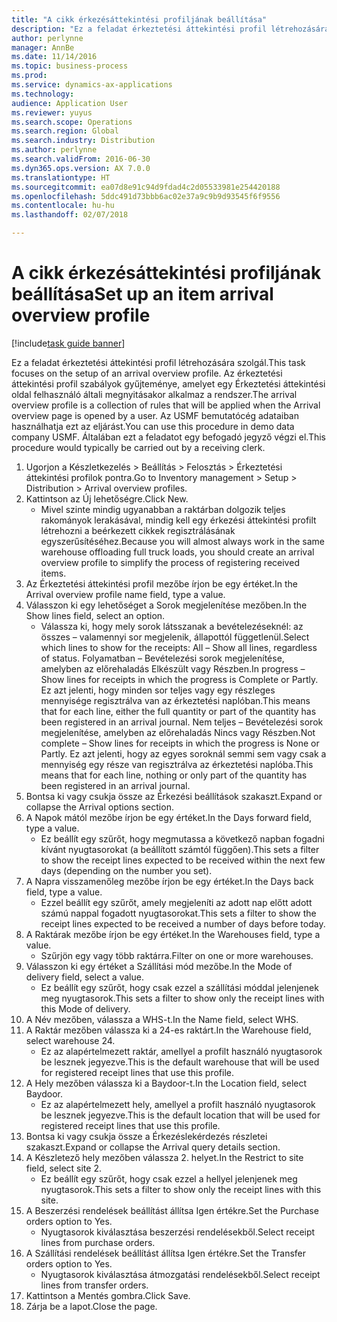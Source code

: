 ```yaml
---
title: "A cikk érkezésáttekintési profiljának beállítása"
description: "Ez a feladat érkeztetési áttekintési profil létrehozására szolgál."
author: perlynne
manager: AnnBe
ms.date: 11/14/2016
ms.topic: business-process
ms.prod: 
ms.service: dynamics-ax-applications
ms.technology: 
audience: Application User
ms.reviewer: yuyus
ms.search.scope: Operations
ms.search.region: Global
ms.search.industry: Distribution
ms.author: perlynne
ms.search.validFrom: 2016-06-30
ms.dyn365.ops.version: AX 7.0.0
ms.translationtype: HT
ms.sourcegitcommit: ea07d8e91c94d9fdad4c2d05533981e254420188
ms.openlocfilehash: 5ddc491d73bbb6ac02e37a9c9b9d93545f6f9556
ms.contentlocale: hu-hu
ms.lasthandoff: 02/07/2018

---
```

# <a name="set-up-an-item-arrival-overview-profile"></a><span data-ttu-id="bfbe4-103">A cikk érkezésáttekintési profiljának beállítása</span><span class="sxs-lookup"><span data-stu-id="bfbe4-103">Set up an item arrival overview profile</span></span>

[!include[task guide banner](../../includes/task-guide-banner.md)]

<span data-ttu-id="bfbe4-104">Ez a feladat érkeztetési áttekintési profil létrehozására szolgál.</span><span class="sxs-lookup"><span data-stu-id="bfbe4-104">This task focuses on the setup of an arrival overview profile.</span></span> <span data-ttu-id="bfbe4-105">Az érkeztetési áttekintési profil szabályok gyűjteménye, amelyet egy Érkeztetési áttekintési oldal felhasználó általi megnyitásakor alkalmaz a rendszer.</span><span class="sxs-lookup"><span data-stu-id="bfbe4-105">The arrival overview profile is a collection of rules that will be applied when the Arrival overview page is opened by a user.</span></span> <span data-ttu-id="bfbe4-106">Az USMF bemutatócég adataiban használhatja ezt az eljárást.</span><span class="sxs-lookup"><span data-stu-id="bfbe4-106">You can use this procedure in demo data company USMF.</span></span> <span data-ttu-id="bfbe4-107">Általában ezt a feladatot egy befogadó jegyző végzi el.</span><span class="sxs-lookup"><span data-stu-id="bfbe4-107">This procedure would typically be carried out by a receiving clerk.</span></span>





1. <span data-ttu-id="bfbe4-108">Ugorjon a Készletkezelés > Beállítás > Felosztás > Érkeztetési áttekintési profilok pontra.</span><span class="sxs-lookup"><span data-stu-id="bfbe4-108">Go to Inventory management > Setup > Distribution > Arrival overview profiles.</span></span>
2. <span data-ttu-id="bfbe4-109">Kattintson az Új lehetőségre.</span><span class="sxs-lookup"><span data-stu-id="bfbe4-109">Click New.</span></span>
    * <span data-ttu-id="bfbe4-110">Mivel szinte mindig ugyanabban a raktárban dolgozik teljes rakományok lerakásával, mindig kell egy érkezési áttekintési profilt létrehozni a beérkezett cikkek regisztrálásának egyszerűsítéséhez.</span><span class="sxs-lookup"><span data-stu-id="bfbe4-110">Because you will almost always work in the same warehouse offloading full truck loads, you should create an arrival overview profile to simplify the process of registering received items.</span></span>  
3. <span data-ttu-id="bfbe4-111">Az Érkeztetési áttekintési profil mezőbe írjon be egy értéket.</span><span class="sxs-lookup"><span data-stu-id="bfbe4-111">In the Arrival overview profile name field, type a value.</span></span>
4. <span data-ttu-id="bfbe4-112">Válasszon ki egy lehetőséget a Sorok megjelenítése mezőben.</span><span class="sxs-lookup"><span data-stu-id="bfbe4-112">In the Show lines field, select an option.</span></span>
    * <span data-ttu-id="bfbe4-113">Válassza ki, hogy mely sorok látsszanak a bevételezéseknél: az összes – valamennyi sor megjelenik, állapottól függetlenül.</span><span class="sxs-lookup"><span data-stu-id="bfbe4-113">Select which lines to show for the receipts:   All – Show all lines, regardless of status.</span></span>   <span data-ttu-id="bfbe4-114">Folyamatban – Bevételezési sorok megjelenítése, amelyben az előrehaladás Elkészült vagy Részben.</span><span class="sxs-lookup"><span data-stu-id="bfbe4-114">In progress – Show lines for receipts in which the progress is Complete or Partly.</span></span> <span data-ttu-id="bfbe4-115">Ez azt jelenti, hogy minden sor teljes vagy egy részleges mennyisége regisztrálva van az érkeztetési naplóban.</span><span class="sxs-lookup"><span data-stu-id="bfbe4-115">This means that for each line, either the full quantity or part of the quantity has been registered in an arrival journal.</span></span>   <span data-ttu-id="bfbe4-116">Nem teljes – Bevételezési sorok megjelenítése, amelyben az előrehaladás Nincs vagy Részben.</span><span class="sxs-lookup"><span data-stu-id="bfbe4-116">Not complete – Show lines for receipts in which the progress is None or Partly.</span></span> <span data-ttu-id="bfbe4-117">Ez azt jelenti, hogy az egyes soroknál semmi sem vagy csak a mennyiség egy része van regisztrálva az érkeztetési naplóba.</span><span class="sxs-lookup"><span data-stu-id="bfbe4-117">This means that for each line, nothing or only part of the quantity has been registered in an arrival journal.</span></span>  
5. <span data-ttu-id="bfbe4-118">Bontsa ki vagy csukja össze az Érkezési beállítások szakaszt.</span><span class="sxs-lookup"><span data-stu-id="bfbe4-118">Expand or collapse the Arrival options section.</span></span>
6. <span data-ttu-id="bfbe4-119">A Napok mától mezőbe írjon be egy értéket.</span><span class="sxs-lookup"><span data-stu-id="bfbe4-119">In the Days forward field, type a value.</span></span>
    * <span data-ttu-id="bfbe4-120">Ez beállít egy szűrőt, hogy megmutassa a következő napban fogadni kívánt nyugtasorokat (a beállított számtól függően).</span><span class="sxs-lookup"><span data-stu-id="bfbe4-120">This sets a filter to show the receipt lines expected to be received within the next few days (depending on the number you set).</span></span>  
7. <span data-ttu-id="bfbe4-121">A Napra visszamenőleg mezőbe írjon be egy értéket.</span><span class="sxs-lookup"><span data-stu-id="bfbe4-121">In the Days back field, type a value.</span></span>
    * <span data-ttu-id="bfbe4-122">Ezzel beállít egy szűrőt, amely megjeleníti az adott nap előtt adott számú nappal fogadott nyugtasorokat.</span><span class="sxs-lookup"><span data-stu-id="bfbe4-122">This sets a filter to show the receipt lines expected to be received a number of days before today.</span></span>  
8. <span data-ttu-id="bfbe4-123">A Raktárak mezőbe írjon be egy értéket.</span><span class="sxs-lookup"><span data-stu-id="bfbe4-123">In the Warehouses field, type a value.</span></span>
    * <span data-ttu-id="bfbe4-124">Szűrjön egy vagy több raktárra.</span><span class="sxs-lookup"><span data-stu-id="bfbe4-124">Filter on one or more warehouses.</span></span>  
9. <span data-ttu-id="bfbe4-125">Válasszon ki egy értéket a Szállítási mód mezőbe.</span><span class="sxs-lookup"><span data-stu-id="bfbe4-125">In the Mode of delivery field, select a value.</span></span>
    * <span data-ttu-id="bfbe4-126">Ez beállít egy szűrőt, hogy csak ezzel a szállítási móddal jelenjenek meg nyugtasorok.</span><span class="sxs-lookup"><span data-stu-id="bfbe4-126">This sets a filter to show only the receipt lines with this Mode of delivery.</span></span>  
10. <span data-ttu-id="bfbe4-127">A Név mezőben, válassza a WHS-t.</span><span class="sxs-lookup"><span data-stu-id="bfbe4-127">In the Name field, select WHS.</span></span>
11. <span data-ttu-id="bfbe4-128">A Raktár mezőben válassza ki a 24-es raktárt.</span><span class="sxs-lookup"><span data-stu-id="bfbe4-128">In the Warehouse field, select warehouse 24.</span></span>
    * <span data-ttu-id="bfbe4-129">Ez az alapértelmezett raktár, amellyel a profilt használó nyugtasorok be lesznek jegyezve.</span><span class="sxs-lookup"><span data-stu-id="bfbe4-129">This is the default warehouse that will be used for registered receipt lines that use this profile.</span></span>  
12. <span data-ttu-id="bfbe4-130">A Hely mezőben válassza ki a Baydoor-t.</span><span class="sxs-lookup"><span data-stu-id="bfbe4-130">In the Location field, select Baydoor.</span></span>
    * <span data-ttu-id="bfbe4-131">Ez az alapértelmezett hely, amellyel a profilt használó nyugtasorok be lesznek jegyezve.</span><span class="sxs-lookup"><span data-stu-id="bfbe4-131">This is the default location that will be used for registered receipt lines that use this profile.</span></span>  
13. <span data-ttu-id="bfbe4-132">Bontsa ki vagy csukja össze a Érkezéslekérdezés részletei szakaszt.</span><span class="sxs-lookup"><span data-stu-id="bfbe4-132">Expand or collapse the Arrival query details section.</span></span>
14. <span data-ttu-id="bfbe4-133">A Készletező hely mezőben válassza 2. helyet.</span><span class="sxs-lookup"><span data-stu-id="bfbe4-133">In the Restrict to site field, select site 2.</span></span>
    * <span data-ttu-id="bfbe4-134">Ez beállít egy szűrőt, hogy csak ezzel a hellyel jelenjenek meg nyugtasorok.</span><span class="sxs-lookup"><span data-stu-id="bfbe4-134">This sets a filter to show only the receipt lines with this site.</span></span>  
15. <span data-ttu-id="bfbe4-135">A Beszerzési rendelések beállítást állítsa Igen értékre.</span><span class="sxs-lookup"><span data-stu-id="bfbe4-135">Set the Purchase orders option to Yes.</span></span>
    * <span data-ttu-id="bfbe4-136">Nyugtasorok kiválasztása beszerzési rendelésekből.</span><span class="sxs-lookup"><span data-stu-id="bfbe4-136">Select receipt lines from purchase orders.</span></span>  
16. <span data-ttu-id="bfbe4-137">A Szállítási rendelések beállítást állítsa Igen értékre.</span><span class="sxs-lookup"><span data-stu-id="bfbe4-137">Set the Transfer orders option to Yes.</span></span>
    * <span data-ttu-id="bfbe4-138">Nyugtasorok kiválasztása átmozgatási rendelésekből.</span><span class="sxs-lookup"><span data-stu-id="bfbe4-138">Select receipt lines from transfer orders.</span></span>  
17. <span data-ttu-id="bfbe4-139">Kattintson a Mentés gombra.</span><span class="sxs-lookup"><span data-stu-id="bfbe4-139">Click Save.</span></span>
18. <span data-ttu-id="bfbe4-140">Zárja be a lapot.</span><span class="sxs-lookup"><span data-stu-id="bfbe4-140">Close the page.</span></span>

